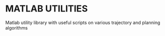 # MATLAB UTILITIES
Matlab utility library with useful scripts on various trajectory and planning algorithms